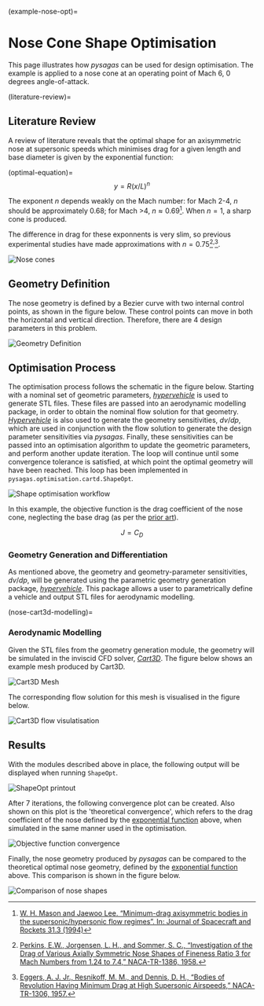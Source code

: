 (example-nose-opt)=
# Nose Cone Shape Optimisation
This page illustrates how *pysagas* can be used for design 
optimisation. The example is applied to a nose cone at an
operating point of Mach 6, 0 degrees angle-of-attack. 


(literature-review)=
## Literature Review
A review of literature reveals that the optimal shape 
for an axisymmetric nose at supersonic speeds which minimises
drag for a given length and base diameter is given by the 
exponential function:

(optimal-equation)=
$$
y = R(x/L)^n
$$

The exponent $n$ depends weakly on the Mach number: for Mach 2-4, 
$n$ should be approximately $0.68$; for Mach >4, 
$n \approx 0.69$[^1]. When $n=1$, a sharp cone is produced.

The difference in drag for these exponnents is very slim, so 
previous experimental studies have made approximations with 
$n=0.75$[^2]<sup>,</sup>[^3].

![Nose cones](../_static/cones.png)

## Geometry Definition

The nose geometry is defined by a Bezier curve with two internal 
control points, as shown in the figure below. These control 
points can move in both the horizontal and vertical direction.
Therefore, there are 4 design parameters in this problem.

![Geometry Definition](../_static/nose-geom-def.png)



## Optimisation Process
The optimisation process follows the schematic in the figure below.
Starting with a nominal set of geometric parameters, 
[*hypervehicle*](http://github.com/kieran-mackle/hypervehicle/) is used
to generate STL files. These files are passed into an aerodynamic modelling
package, in order to obtain the nominal flow solution for that geometry.
[*Hypervehicle*](http://github.com/kieran-mackle/hypervehicle/) is also
used to generate the geometry sensitivities, $dv/dp$, which are used in
conjunction with the flow solution to generate the design parameter 
sensitivities via *pysagas*. Finally, these sensitivities can be 
passed into an optimisation algorithm to update the geometric parameters,
and perform another update iteration. The loop will continue until 
some convergence tolerance is satisfied, at which point the optimal 
geometry will have been reached. This loop has been implemented in 
`pysagas.optimisation.cartd.ShapeOpt`.


![Shape optimisation workflow](../_static/shapeopt-process.png)

In this example, the objective function is the drag coefficient of
the nose cone, neglecting the base drag (as per the 
[prior art](literature-review)).

$$
J = C_D
$$



### Geometry Generation and Differentiation

As mentioned above, the geometry and geometry-parameter 
sensitivities, $dv/dp$, will be generated using the parametric 
geometry generation package, 
[*hypervehicle*](http://github.com/kieran-mackle/hypervehicle/).
This package allows a user to parametrically define a vehicle
and output STL files for aerodynamic modelling.


(nose-cart3d-modelling)=
### Aerodynamic Modelling

Given the STL files from the geometry generation module, the geometry
will be simulated in the inviscid CFD solver, 
[*Cart3D*](https://www.nas.nasa.gov/software/cart3d.html). The figure
below shows an example mesh produced by Cart3D.

![Cart3D Mesh](../_static/nose-mesh-final.png)

The corresponding flow solution for this mesh is visualised in the 
figure below.

![Cart3D flow visulatisation](../_static/nose-cp-final.png)



## Results
With the modules described above in place, the following output will
be displayed when running `ShapeOpt`.

![ShapeOpt printout](../_static/shapeopt-printout.png)

After 7 iterations, the following convergence plot can be created.
Also shown on this plot is the 'theoretical convergence', which 
refers to the drag coefficient of the nose defined by the 
[exponential function](optimal-equation) above, when simulated in the
same manner used in the optimisation.

![Objective function convergence](../_static/convergence-with-theoretical.png)

Finally, the nose geometry produced by *pysagas* can be compared to 
the theoretical optimal nose geometry, defined by the 
[exponential function](optimal-equation) above. This comparison
is shown in the figure below. 

![Comparison of nose shapes](../_static/nose-comparison.png)






[^1]: [ W. H. Mason and Jaewoo Lee. “Minimum-drag axisymmetric 
bodies in the supersonic/hypersonic flow regimes”. In: Journal of
Spacecraft and 
Rockets 31.3 (1994)](https://arc.aiaa.org/doi/abs/10.2514/3.26453)


[^2]: [Perkins, E.W., Jorgensen, L. H., and Sommer, S. C., 
“Investigation of the Drag of Various Axially Symmetric Nose 
Shapes of Fineness Ratio 3 for Mach Numbers from 1.24 to 7.4,” 
NACA-TR-1386, 
1958.](https://ntrs.nasa.gov/citations/19930091022)


[^3]: [Eggers, A. J. Jr., Resnikoff, M. M., and Dennis, D. H., 
“Bodies of Revolution Having Minimum Drag at High Supersonic 
Airspeeds,” NACA-TR-1306, 1957.](https://ntrs.nasa.gov/citations/19930092299)

